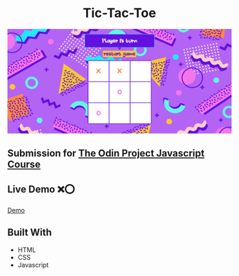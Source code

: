 <h1 style="text-align: center;">Tic-Tac-Toe</h1>


![Preview](/images/preview.png)

## Submission for [The Odin Project Javascript Course](https://www.theodinproject.com/lessons/node-path-javascript-tic-tac-toe)

## Live Demo ❌⭕️
[Demo](https://mlorraine4.github.io/tic-tac-toe/)

## Built With
- HTML
- CSS 
- Javascript
